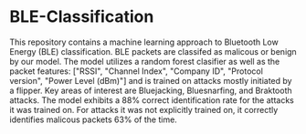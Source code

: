 # BLE-Classification

This repository contains a machine learning approach to Bluetooth Low Energy (BLE) classification. BLE packets are classifed as malicous or benign by our model. The model utilizes a random forest clasifier as well as the packet features: ["RSSI", "Channel Index", "Company ID", "Protocol version", "Power Level (dBm)"] and is trained on attacks mostly initiated by a flipper. Key areas of interest are Bluejacking, Bluesnarfing, and Braktooth attacks. The model exhibits a 88% correct identification rate for the attacks it was trained on. For attacks it was not explicitly trained on, it correctly identifies malicous packets 63% of the time.
